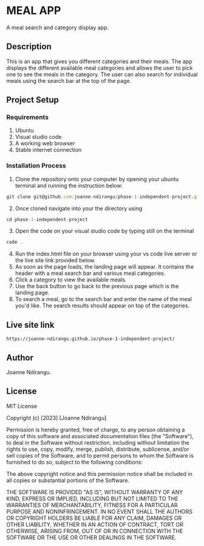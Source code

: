 # MEAL APP
A meal search and category display app.

## Description
This is an app that gives you different categories and their meals. The app displays the different available meal categories and allows the user to pick one to see the meals in the category. The user can also search for individual meals using the search bar at the top of the page.

## Project Setup
### Requirements
1. Ubuntu
2. Visual studio code
3. A working web browser
4. Stable internet connection

### Installation Process
1. Clone the repository onto your computer by opening your ubuntu terminal and running the instruction below:
``` js
git clone git@github.com:joanne-ndirangu/phase-1-independent-project.git
```
2. Once cloned navigate into your the directory using
```js
cd phase-1-independent-project
```
3. Open the code on your visual studio code by typing still on the terminal
```js
code .
```
4. Run the index.html file on your browser using your vs code live server or the live site link provided below.
5. As soon as the page loads, the landing page will appear. It contains the header with a meal search bar and various meal categories.
6. Click a category to view the available meals.
7. Use the back button to go back to the previous page which is the landing page.
8. To search a meal, go to the search bar and enter the name of the meal you'd like. The search results should appear on top of the categories.

## Live site link
```https://joanne-ndirangu.github.io/phase-1-independent-project/ ```

## Author
Joanne Ndirangu.

## License
MIT License

Copyright (c) [2023] [Joanne Ndirangu]

Permission is hereby granted, free of charge, to any person obtaining a copy of this software and associated documentation files (the "Software"), to deal in the Software without restriction, including without limitation the rights to use, copy, modify, merge, publish, distribute, sublicense, and/or sell copies of the Software, and to permit persons to whom the Software is furnished to do so, subject to the following conditions:

The above copyright notice and this permission notice shall be included in all copies or substantial portions of the Software.

THE SOFTWARE IS PROVIDED "AS IS", WITHOUT WARRANTY OF ANY KIND, EXPRESS OR IMPLIED, INCLUDING BUT NOT LIMITED TO THE WARRANTIES OF MERCHANTABILITY, FITNESS FOR A PARTICULAR PURPOSE AND NONINFRINGEMENT. IN NO EVENT SHALL THE AUTHORS OR COPYRIGHT HOLDERS BE LIABLE FOR ANY CLAIM, DAMAGES OR OTHER LIABILITY, WHETHER IN AN ACTION OF CONTRACT, TORT OR OTHERWISE, ARISING FROM, OUT OF OR IN CONNECTION WITH THE SOFTWARE OR THE USE OR OTHER DEALINGS IN THE SOFTWARE.